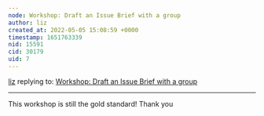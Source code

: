 ```yaml
---
node: Workshop: Draft an Issue Brief with a group
author: liz
created_at: 2022-05-05 15:08:59 +0000
timestamp: 1651763339
nid: 15591
cid: 30179
uid: 7
---
```




[liz](../profile/liz) replying to: [Workshop: Draft an Issue Brief with a group](../notes/stevie/01-23-2018/workshop-draft-an-issue-brief-with-a-group)

----
This workshop is still the gold standard! Thank you